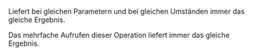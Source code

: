 Liefert bei gleichen Parametern und bei gleichen Umständen immer das gleiche Ergebnis.


Das mehrfache Aufrufen dieser Operation liefert immer das gleiche Ergebnis.